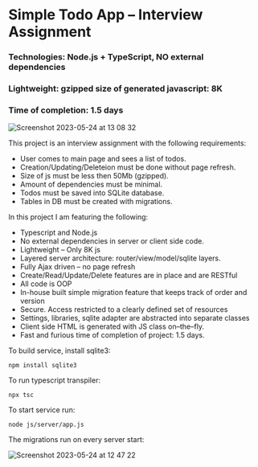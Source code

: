 # Simple Todo App – Interview Assignment
### Technologies: Node.js + TypeScript, NO external dependencies
### Lightweight: gzipped size of generated javascript: 8K
### Time of completion: 1.5 days

![Screenshot 2023-05-24 at 13 08 32](https://github.com/apodgorny/todo_demo/assets/2205877/c334438f-911d-4757-bafc-ced52c98af9a)

This project is an interview assignment with the following requirements:

- User comes to main page and sees a list of todos.
- Creation/Updating/Deleteion must be done without page refresh.
- Size of js must be less then 50Mb (gzipped).
- Amount of dependencies must be minimal.
- Todos must be saved into SQLite database.
- Tables in DB must be created with migrations.

In this project I am featuring the following:

- Typescript and Node.js
- No external dependencies in server or client side code.
- Lightweight – Only 8K js
- Layered server architecture: router/view/model/sqlite layers.
- Fully Ajax driven – no page refresh
- Create/Read/Update/Delete features are in place and are RESTful
- All code is OOP
- In-house built simple migration feature that keeps track of order and version
- Secure. Access restricted to a clearly defined set of resources
- Settings, libraries, sqlite adapter are abstracted into separate classes
- Client side HTML is generated with JS class on–the–fly.
- Fast and furious time of completion of project: 1.5 days.

To build service, install sqlite3:

`npm install sqlite3`

To run typescript transpiler:

`npx tsc`

To start service run:

`node js/server/app.js`

The migrations run on every server start:

![Screenshot 2023-05-24 at 12 47 22](https://github.com/apodgorny/todo_demo/assets/2205877/a55d9252-1e5d-452e-938a-a44f5bd1f51e)
